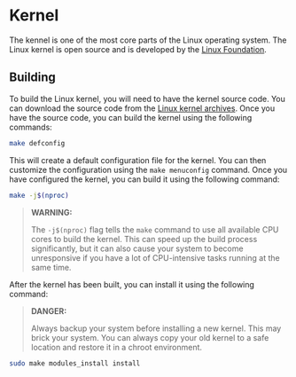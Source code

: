 # Kernel

The kennel is one of the most core parts of the Linux operating system. The Linux kernel is open source and is developed by the [Linux Foundation](https://www.linuxfoundation.org/).

## Building

To build the Linux kernel, you will need to have the kernel source code. You can download the source code from the [Linux kernel archives](https://www.kernel.org/). Once you have the source code, you can build the kernel using the following commands:

```bash
make defconfig
```

This will create a default configuration file for the kernel. You can then customize the configuration using the `make menuconfig` command. Once you have configured the kernel, you can build it using the following command:

```bash
make -j$(nproc)
```

> **WARNING:**
>
> The `-j$(nproc)` flag tells the `make` command to use all available CPU cores to build the kernel. This can speed up the build process significantly, but it can also cause your system to become unresponsive if you have a lot of CPU-intensive tasks running at the same time.

After the kernel has been built, you can install it using the following command:

> **DANGER:**
>
> Always backup your system before installing a new kernel. This may brick your system. You can always copy your old kernel to a safe location and restore it in a chroot environment.

```bash
sudo make modules_install install
```


